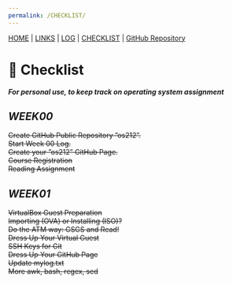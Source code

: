 ```yaml
---
permalink: /CHECKLIST/
---
```


[HOME](https://ardanisar.github.io/os212/) |  [LINKS](https://ardanisar.github.io/os212/LINKS/) | [LOG](https://ardanisar.github.io/os212/TXT/mylog.txt) |  [CHECKLIST](https://ardanisar.github.io/os212/CHECKLIST/) | [GitHub Repository](https://github.com/ardanisar/os212)

# 📝 Checklist 
**_For personal use, to keep track on operating system assignment_**

## **_WEEK00_**

~~Create GitHub Public Repository ”os212”.~~<br />
~~Start Week 00 Log.~~<br />
~~Create your ”os212” GitHub Page.~~<br />
~~Course Registration~~<br />
~~Reading Assignment~~<br />

## **_WEEK01_**
~~VirtualBox Guest Preparation~~<br />
~~Importing (OVA) or Installing (ISO)?~~<br />
~~Do the ATM way: GSGS and Read!<br />~~
~~Dress Up Your Virtual Guest~~<br />
~~SSH Keys for Git~~<br />
~~Dress Up Your GitHub Page~~<br />
~~Update mylog.txt~~<br />
~~More awk, bash, regex, sed<br />~~
